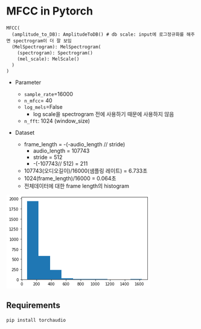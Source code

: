 # MFCC in Pytorch


```
MFCC(
  (amplitude_to_DB): AmplitudeToDB() # db scale: input에 로그정규화를 해주면 spectrogram이 더 잘 보임
  (MelSpectrogram): MelSpectrogram(
    (spectrogram): Spectrogram()
    (mel_scale): MelScale()
  )
)
```

- Parameter
  - `sample_rate`=16000
  - `n_mfcc`= 40
  - `log_mels`=False
    - log scale을 spectrogram 전에 사용하기 때문에 사용하지 않음
  - `n_fft`: 1024 (window_size)

- Dataset
  - frame_length = -(-audio_length // stride)
    - audio_length = 107743
    - stride = 512
    - -(-107743// 512) = 211
  - 107743(오디오길이)/16000(샘플링 레이트) = 6.733초
  - 1024(frame_length)/16000 = 0.064초
  - 전체데이터에 대한 frame length의 histogram

![seq_hist](/figure/seq_hist.png)



## Requirements
```
pip install torchaudio
```
